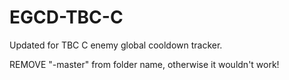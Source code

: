 # EGCD-TBC-C
Updated for TBC C enemy global cooldown tracker.

REMOVE "-master" from folder name, otherwise it wouldn't work!
